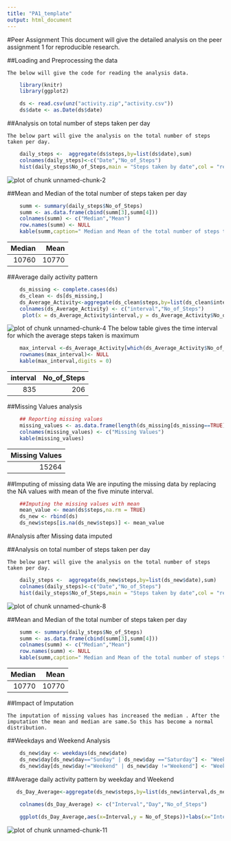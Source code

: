 ```yaml
---
title: "PA1_template"
output: html_document
---
```

#Peer Assignment
    This document will give the detailed analysis on the peer assignment 1 for reproducible research.

##Loading and Preprocessing the data

    The below will give the code for reading the analysis data.

```r
    library(knitr)
    library(ggplot2)

    ds <- read.csv(unz("activity.zip","activity.csv"))
    ds$date <- as.Date(ds$date) 
```

##Analysis on total number of steps taken per day


    The below part will give the analysis on the total number of steps taken per day.

```r
    daily_steps <-  aggregate(ds$steps,by=list(ds$date),sum)   
    colnames(daily_steps)<-c("Date","No_of_Steps")
    hist(daily_steps$No_of_Steps,main = "Steps taken by date",col = "red",xlab = "No of Steps")
```

![plot of chunk unnamed-chunk-2](figure/unnamed-chunk-2-1.png) 


##Mean and Median of the total number of steps taken per day


```r
    summ <- summary(daily_steps$No_of_Steps)
    summ <- as.data.frame(cbind(summ[3],summ[4]))
    colnames(summ) <- c("Median","Mean")
    row.names(summ) <- NULL
    kable(summ,caption=" Median and Mean of the total number of steps taken per day")
```



| Median|  Mean|
|------:|-----:|
|  10760| 10770|

##Average daily activity pattern

```r
    ds_missing <- complete.cases(ds)
    ds_clean <- ds[ds_missing,]
    ds_Average_Activity<-aggregate(ds_clean$steps,by=list(ds_clean$interval),mean)
    colnames(ds_Average_Activity) <- c("interval","No_of_Steps")
     plot(x = ds_Average_Activity$interval,y = ds_Average_Activity$No_of_Steps,type="l",xlab = "Interval",ylab = "Number of Steps")
```

![plot of chunk unnamed-chunk-4](figure/unnamed-chunk-4-1.png) 
    The below table gives the time interval for which the average steps taken is maximum


```r
    max_interval <-ds_Average_Activity[which(ds_Average_Activity$No_of_Steps==max(ds_Average_Activity$No_of_Steps)),]
    rownames(max_interval)<- NULL
    kable(max_interval,digits = 0)
```



| interval| No_of_Steps|
|--------:|-----------:|
|      835|         206|
    
##Missing Values analysis 

```r
    ## Reporting missing values
    missing_values <- as.data.frame(length(ds_missing[ds_missing==TRUE]))
    colnames(missing_values) <- c("Missing Values")
    kable(missing_values)
```



| Missing Values|
|--------------:|
|          15264|

##Imputing of missing data
    We are inputing the missing data by replacing the NA values with mean of the five minute interval.
    

```r
    ##Imputing the missing values with mean 
    mean_value <- mean(ds$steps,na.rm = TRUE)
    ds_new <- rbind(ds)
    ds_new$steps[is.na(ds_new$steps)] <- mean_value
```

#Analysis after Missing data imputed

##Analysis on total number of steps taken per day 


    The below part will give the analysis on the total number of steps taken per day.

```r
    daily_steps <-  aggregate(ds_new$steps,by=list(ds_new$date),sum)   
    colnames(daily_steps)<-c("Date","No_of_Steps")
    hist(daily_steps$No_of_Steps,main = "Steps taken by date",col = "red",xlab = "No of Steps")
```

![plot of chunk unnamed-chunk-8](figure/unnamed-chunk-8-1.png) 

##Mean and Median of the total number of steps taken per day


```r
    summ <- summary(daily_steps$No_of_Steps)
    summ <- as.data.frame(cbind(summ[3],summ[4]))
    colnames(summ) <- c("Median","Mean")
    row.names(summ) <- NULL
    kable(summ,caption=" Median and Mean of the total number of steps taken per day")
```



| Median|  Mean|
|------:|-----:|
|  10770| 10770|

##Impact of Imputation
    
    The imputation of missing values has increased the median . After the imputation the mean and median are same.So this has become a normal distribution.
    
##Weekdays and Weekend Analysis


```r
    ds_new$day <- weekdays(ds_new$date)
    ds_new$day[ds_new$day=="Sunday" | ds_new$day =="Saturday"] <- "Weekend"
    ds_new$day[ds_new$day!="Weekend" | ds_new$day !="Weekend"] <- "Weekday"
```

##Average daily activity pattern by weekday and Weekend

```r
   ds_Day_Average<-aggregate(ds_new$steps,by=list(ds_new$interval,ds_new$day),mean)
 
    colnames(ds_Day_Average) <- c("Interval","Day","No_of_Steps")

    ggplot(ds_Day_Average,aes(x=Interval,y = No_of_Steps))+labs(x="Interval",y="Number of Steps")+geom_line(col="Blue")+theme_bw()+facet_grid(Day~.)
```

![plot of chunk unnamed-chunk-11](figure/unnamed-chunk-11-1.png) 
